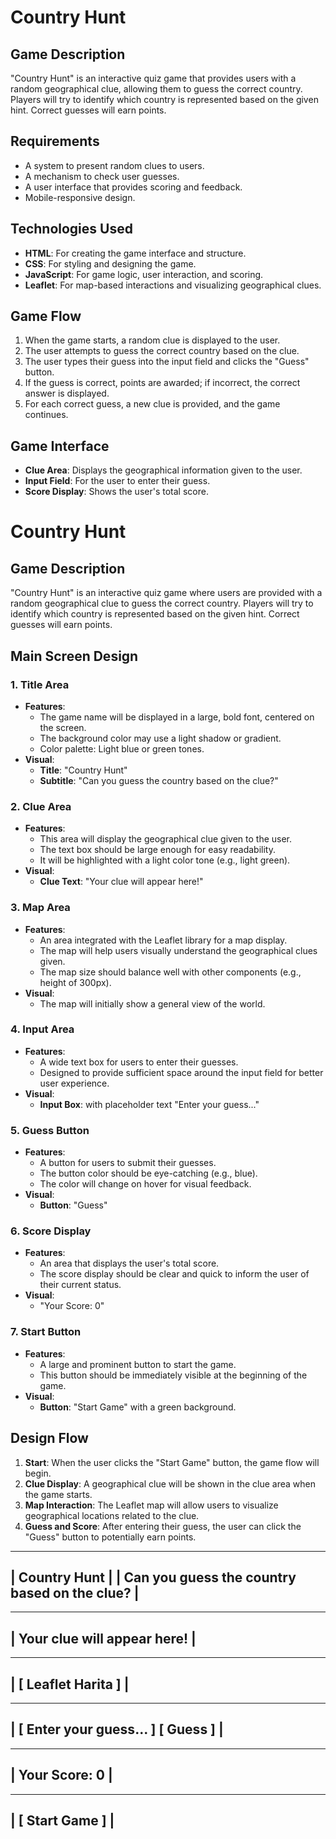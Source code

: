 # Country Hunt

## Game Description
"Country Hunt" is an interactive quiz game that provides users with a random geographical clue, allowing them to guess the correct country. Players will try to identify which country is represented based on the given hint. Correct guesses will earn points.

## Requirements
- A system to present random clues to users.
- A mechanism to check user guesses.
- A user interface that provides scoring and feedback.
- Mobile-responsive design.

## Technologies Used
- **HTML**: For creating the game interface and structure.
- **CSS**: For styling and designing the game.
- **JavaScript**: For game logic, user interaction, and scoring.
- **Leaflet**: For map-based interactions and visualizing geographical clues.

## Game Flow
1. When the game starts, a random clue is displayed to the user.
2. The user attempts to guess the correct country based on the clue.
3. The user types their guess into the input field and clicks the "Guess" button.
4. If the guess is correct, points are awarded; if incorrect, the correct answer is displayed.
5. For each correct guess, a new clue is provided, and the game continues.

## Game Interface
- **Clue Area**: Displays the geographical information given to the user.
- **Input Field**: For the user to enter their guess.
- **Score Display**: Shows the user's total score.


# Country Hunt

## Game Description
"Country Hunt" is an interactive quiz game where users are provided with a random geographical clue to guess the correct country. Players will try to identify which country is represented based on the given hint. Correct guesses will earn points.

## Main Screen Design

### 1. Title Area
- **Features**:
  - The game name will be displayed in a large, bold font, centered on the screen.
  - The background color may use a light shadow or gradient.
  - Color palette: Light blue or green tones.
- **Visual**:
  - **Title**: "Country Hunt"
  - **Subtitle**: "Can you guess the country based on the clue?"

### 2. Clue Area
- **Features**:
  - This area will display the geographical clue given to the user.
  - The text box should be large enough for easy readability.
  - It will be highlighted with a light color tone (e.g., light green).
- **Visual**:
  - **Clue Text**: "Your clue will appear here!"

### 3. Map Area
- **Features**:
  - An area integrated with the Leaflet library for a map display.
  - The map will help users visually understand the geographical clues given.
  - The map size should balance well with other components (e.g., height of 300px).
- **Visual**:
  - The map will initially show a general view of the world.

### 4. Input Area
- **Features**:
  - A wide text box for users to enter their guesses.
  - Designed to provide sufficient space around the input field for better user experience.
- **Visual**:
  - **Input Box**: with placeholder text "Enter your guess..."

### 5. Guess Button
- **Features**:
  - A button for users to submit their guesses.
  - The button color should be eye-catching (e.g., blue).
  - The color will change on hover for visual feedback.
- **Visual**:
  - **Button**: "Guess"

### 6. Score Display
- **Features**:
  - An area that displays the user's total score.
  - The score display should be clear and quick to inform the user of their current status.
- **Visual**:
  - "Your Score: 0"

### 7. Start Button
- **Features**:
  - A large and prominent button to start the game.
  - This button should be immediately visible at the beginning of the game.
- **Visual**:
  - **Button**: "Start Game" with a green background.

## Design Flow
1. **Start**: When the user clicks the "Start Game" button, the game flow will begin.
2. **Clue Display**: A geographical clue will be shown in the clue area when the game starts.
3. **Map Interaction**: The Leaflet map will allow users to visualize geographical locations related to the clue.
4. **Guess and Score**: After entering their guess, the user can click the "Guess" button to potentially earn points.




------------------------------------------------------
|                     Country Hunt                     |
|          Can you guess the country based on the clue?          |
------------------------------------------------------

------------------------------------------------------
|                  Your clue will appear here!       |
------------------------------------------------------

------------------------------------------------------
|                     [ Leaflet Harita ]             |
------------------------------------------------------

------------------------------------------------------
| [ Enter your guess...        ] [    Guess   ]     |
------------------------------------------------------

------------------------------------------------------
|               Your Score: 0                         |
------------------------------------------------------

------------------------------------------------------
|                       [ Start Game ]                |
------------------------------------------------------

